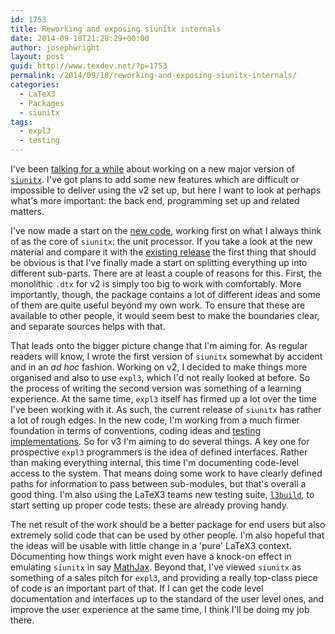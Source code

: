 ```yaml
---
id: 1753
title: Reworking and exposing siunitx internals
date: 2014-09-18T21:28:29+00:00
author: josephwright
layout: post
guid: http://www.texdev.net/?p=1753
permalink: /2014/09/18/reworking-and-exposing-siunitx-internals/
categories:
  - LaTeX3
  - Packages
  - siunitx
tags:
  - expl3
  - testing
---
```

I've been [talking for a while](/2014/03/13/work-on-siunitx-v3/) about working on a new major version of [`siunitx`](https://ctan.org/pkg/siunitx). I've got plans to add some new features which are difficult or impossible to deliver using the v2 set up, but here I want to look at perhaps what's more important: the back end, programming set up and related matters.

I've now made a start on the [new code](https://github.com/josephwright/siunitx/tree/master), working first on what I always think of as the core of `siunitx`: the unit processor. If you take a look at the new material and compare it with the [existing release](https://github.com/josephwright/siunitx/tree/stable) the first thing that should be obvious is that I've finally made a start on splitting everything up into different sub-parts. There are at least a couple of reasons for this. First, the monolithic `.dtx` for v2 is simply too big to work with comfortably. More importantly, though, the package contains a lot of different ideas and some of them are quite useful beyond my own work. To ensure that these are available to other people, it would seem best to make the boundaries clear, and separate sources helps with that.

That leads onto the bigger picture change that I'm aiming for. As regular readers will know, I wrote the first version of `siunitx` somewhat by accident and in an _ad hoc_ fashion. Working on v2, I decided to make things more organised and also to use `expl3`, which I'd not really looked at before. So the process of writing the second version was something of a learning experience. At the same time, `expl3` itself has firmed up a lot over the time I've been working with it. As such, the current release of `siunitx` has rather a lot of rough edges. In the new code, I'm working from a much firmer foundation in terms of conventions, coding ideas and [testing implementations](/2014/05/27/testing-tex-lua-and-tex-and-not-just-for-luatex/). So for v3 I'm aiming to do several things. A key one for prospective `expl3` programmers is the idea of defined interfaces. Rather than making everything internal, this time I'm documenting code-level access to the system. That means doing some work to have clearly defined paths for information to pass between sub-modules, but that's overall a good thing. I'm also using the LaTeX3 teams new testing suite, [`l3build`](https://ctan.org/pkg/l3build), to start setting up proper code tests: these are already proving handy.

The net result of the work should be a better package for end users but also extremely solid code that can be used by other people. I'm also hopeful that the ideas will be usable with little change in a 'pure' LaTeX3 context. Documenting how things work might even have a knock-on effect in emulating `siunitx` in say [MathJax](https://github.com/mathjax/MathJax/issues/447). Beyond that, I've viewed `siunitx` as something of a sales pitch for `expl3`, and providing a really top-class piece of code is an important part of that. If I can get the code level documentation and interfaces up to the standard of the user level ones, and improve the user experience at the same time, I think I'll be doing my job there.

